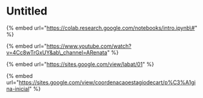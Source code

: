 # Untitled

{% embed url="https://colab.research.google.com/notebooks/intro.ipynb\#" %}

{% embed url="https://www.youtube.com/watch?v=4Cc8wTrGxUY&ab\_channel=ARenata" %}

{% embed url="https://sites.google.com/view/labat/01" %}

{% embed url="https://sites.google.com/view/coordenacaoestagiodecart/p%C3%A1gina-inicial" %}



